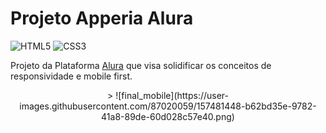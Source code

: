 # Projeto Apperia Alura

![HTML5](https://img.shields.io/badge/html5-%23E34F26.svg?style=for-the-badge&logo=html5&logoColor=white)
![CSS3](https://img.shields.io/badge/css3-%231572B6.svg?style=for-the-badge&logo=css3&logoColor=white)

Projeto da Plataforma [Alura](https://www.alura.com.br/) que visa solidificar os conceitos de responsividade e mobile first. 
<div align="center">
> ![final_mobile](https://user-images.githubusercontent.com/87020059/157481448-b62bd35e-9782-41a8-89de-60d028c57e40.png)

 </div>
